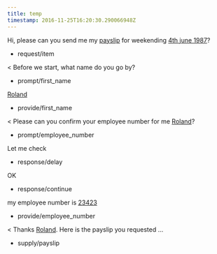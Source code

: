 ```yaml
---
title: temp
timestamp: 2016-11-25T16:20:30.290066948Z
---
```


Hi, please can you send me my [payslip](item_type) for weekending [4th june 1987](payslip_week)?
* request/item

< Before we start, what name do you go by?
* prompt/first_name

[Roland](first_name)
* provide/first_name

< Please can you confirm your employee number for me [Roland](first_name)?
* prompt/employee_number

Let me check
* response/delay

OK
* response/continue

my employee number is [23423](employee_number)
* provide/employee_number

< Thanks [Roland](first_name). Here is the payslip you requested ...
* supply/payslip
